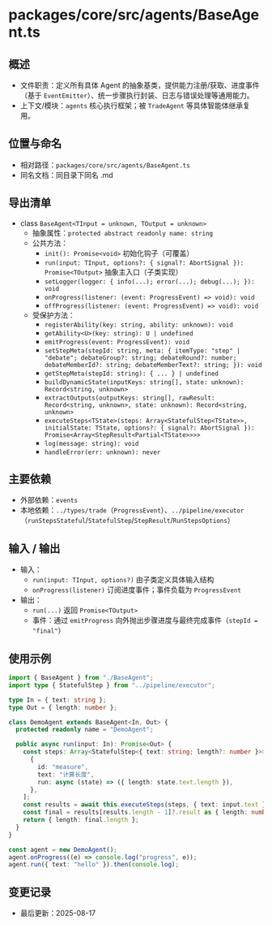 # packages/core/src/agents/BaseAgent.ts

## 概述

- 文件职责：定义所有具体 Agent 的抽象基类，提供能力注册/获取、进度事件（基于 `EventEmitter`）、统一步骤执行封装、日志与错误处理等通用能力。
- 上下文/模块：`agents` 核心执行框架；被 `TradeAgent` 等具体智能体继承复用。

## 位置与命名

- 相对路径：`packages/core/src/agents/BaseAgent.ts`
- 同名文档：同目录下同名 .md

## 导出清单

- class `BaseAgent<TInput = unknown, TOutput = unknown>`
  - 抽象属性：`protected abstract readonly name: string`
  - 公共方法：
    - `init(): Promise<void>` 初始化钩子（可覆盖）
    - `run(input: TInput, options?: { signal?: AbortSignal }): Promise<TOutput>` 抽象主入口（子类实现）
    - `setLogger(logger: { info(...); error(...); debug(...); }): void`
    - `onProgress(listener: (event: ProgressEvent) => void): void`
    - `offProgress(listener: (event: ProgressEvent) => void): void`
  - 受保护方法：
    - `registerAbility(key: string, ability: unknown): void`
    - `getAbility<U>(key: string): U | undefined`
    - `emitProgress(event: ProgressEvent): void`
    - `setStepMeta(stepId: string, meta: { itemType: "step" | "debate"; debateGroup?: string; debateRound?: number; debateMemberId?: string; debateMemberText?: string; }): void`
    - `getStepMeta(stepId: string): { ... } | undefined`
    - `buildDynamicState(inputKeys: string[], state: unknown): Record<string, unknown>`
    - `extractOutputs(outputKeys: string[], rawResult: Record<string, unknown>, state: unknown): Record<string, unknown>`
    - `executeSteps<TState>(steps: Array<StatefulStep<TState>>, initialState: TState, options?: { signal?: AbortSignal }): Promise<Array<StepResult<Partial<TState>>>>`
    - `log(message: string): void`
    - `handleError(err: unknown): never`

## 主要依赖

- 外部依赖：`events`
- 本地依赖：`../types/trade`（`ProgressEvent`）、`../pipeline/executor`（`runStepsStateful`/`StatefulStep`/`StepResult`/`RunStepsOptions`）

## 输入 / 输出

- 输入：
  - `run(input: TInput, options?)` 由子类定义具体输入结构
  - `onProgress(listener)` 订阅进度事件；事件负载为 `ProgressEvent`
- 输出：
  - `run(...)` 返回 `Promise<TOutput>`
  - 事件：通过 `emitProgress` 向外抛出步骤进度与最终完成事件（`stepId = "final"`）

## 使用示例

```ts
import { BaseAgent } from "./BaseAgent";
import type { StatefulStep } from "../pipeline/executor";

type In = { text: string };
type Out = { length: number };

class DemoAgent extends BaseAgent<In, Out> {
  protected readonly name = "DemoAgent";

  public async run(input: In): Promise<Out> {
    const steps: Array<StatefulStep<{ text: string; length?: number }>> = [
      {
        id: "measure",
        text: "计算长度",
        run: async (state) => ({ length: state.text.length }),
      },
    ];
    const results = await this.executeSteps(steps, { text: input.text });
    const final = results[results.length - 1]?.result as { length: number };
    return { length: final.length };
  }
}

const agent = new DemoAgent();
agent.onProgress((e) => console.log("progress", e));
agent.run({ text: "hello" }).then(console.log);
```

## 变更记录

- 最后更新：2025-08-17
